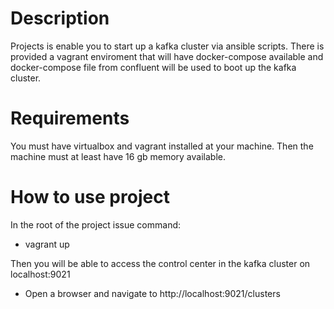 # Description
Projects is enable you to start up a kafka cluster via ansible scripts. There is provided a vagrant enviroment that will
have docker-compose available and docker-compose file from confluent will be used to boot up the kafka cluster.

# Requirements
You must have virtualbox and vagrant installed at your machine. 
Then the machine must at least have 16 gb memory available.

# How to use project
In the root of the project issue command: 
* vagrant up

Then you will be able to access the control center in the kafka cluster on localhost:9021
* Open a browser and navigate to http://localhost:9021/clusters

